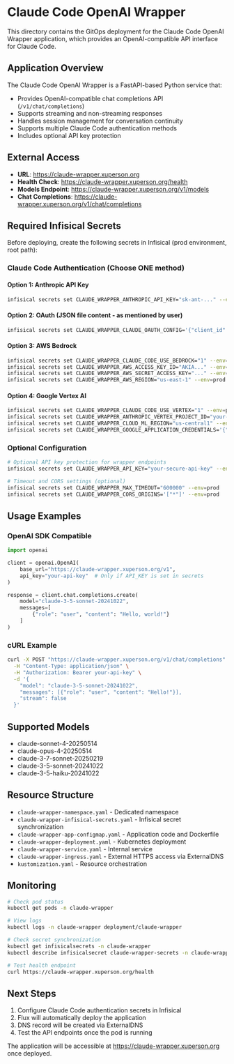 # Claude Code OpenAI Wrapper

This directory contains the GitOps deployment for the Claude Code OpenAI Wrapper application, which provides an OpenAI-compatible API interface for Claude Code.

## Application Overview

The Claude Code OpenAI Wrapper is a FastAPI-based Python service that:
- Provides OpenAI-compatible chat completions API (`/v1/chat/completions`)
- Supports streaming and non-streaming responses
- Handles session management for conversation continuity
- Supports multiple Claude Code authentication methods
- Includes optional API key protection

## External Access

- **URL**: https://claude-wrapper.xuperson.org
- **Health Check**: https://claude-wrapper.xuperson.org/health
- **Models Endpoint**: https://claude-wrapper.xuperson.org/v1/models
- **Chat Completions**: https://claude-wrapper.xuperson.org/v1/chat/completions

## Required Infisical Secrets

Before deploying, create the following secrets in Infisical (prod environment, root path):

### Claude Code Authentication (Choose ONE method)

#### Option 1: Anthropic API Key
```bash
infisical secrets set CLAUDE_WRAPPER_ANTHROPIC_API_KEY="sk-ant-..." --env=prod
```

#### Option 2: OAuth (JSON file content - as mentioned by user)
```bash
infisical secrets set CLAUDE_WRAPPER_CLAUDE_OAUTH_CONFIG='{"client_id":"...","client_secret":"...","refresh_token":"..."}' --env=prod
```

#### Option 3: AWS Bedrock
```bash
infisical secrets set CLAUDE_WRAPPER_CLAUDE_CODE_USE_BEDROCK="1" --env=prod
infisical secrets set CLAUDE_WRAPPER_AWS_ACCESS_KEY_ID="AKIA..." --env=prod
infisical secrets set CLAUDE_WRAPPER_AWS_SECRET_ACCESS_KEY="..." --env=prod
infisical secrets set CLAUDE_WRAPPER_AWS_REGION="us-east-1" --env=prod
```

#### Option 4: Google Vertex AI
```bash
infisical secrets set CLAUDE_WRAPPER_CLAUDE_CODE_USE_VERTEX="1" --env=prod
infisical secrets set CLAUDE_WRAPPER_ANTHROPIC_VERTEX_PROJECT_ID="your-project-id" --env=prod
infisical secrets set CLAUDE_WRAPPER_CLOUD_ML_REGION="us-central1" --env=prod
infisical secrets set CLAUDE_WRAPPER_GOOGLE_APPLICATION_CREDENTIALS='{"type":"service_account",...}' --env=prod
```

### Optional Configuration
```bash
# Optional API key protection for wrapper endpoints
infisical secrets set CLAUDE_WRAPPER_API_KEY="your-secure-api-key" --env=prod

# Timeout and CORS settings (optional)
infisical secrets set CLAUDE_WRAPPER_MAX_TIMEOUT="600000" --env=prod
infisical secrets set CLAUDE_WRAPPER_CORS_ORIGINS='["*"]' --env=prod
```

## Usage Examples

### OpenAI SDK Compatible
```python
import openai

client = openai.OpenAI(
    base_url="https://claude-wrapper.xuperson.org/v1",
    api_key="your-api-key"  # Only if API_KEY is set in secrets
)

response = client.chat.completions.create(
    model="claude-3-5-sonnet-20241022",
    messages=[
        {"role": "user", "content": "Hello, world!"}
    ]
)
```

### cURL Example
```bash
curl -X POST "https://claude-wrapper.xuperson.org/v1/chat/completions" \
  -H "Content-Type: application/json" \
  -H "Authorization: Bearer your-api-key" \
  -d '{
    "model": "claude-3-5-sonnet-20241022",
    "messages": [{"role": "user", "content": "Hello!"}],
    "stream": false
  }'
```

## Supported Models

- claude-sonnet-4-20250514
- claude-opus-4-20250514  
- claude-3-7-sonnet-20250219
- claude-3-5-sonnet-20241022
- claude-3-5-haiku-20241022

## Resource Structure

- `claude-wrapper-namespace.yaml` - Dedicated namespace
- `claude-wrapper-infisical-secrets.yaml` - Infisical secret synchronization
- `claude-wrapper-app-configmap.yaml` - Application code and Dockerfile
- `claude-wrapper-deployment.yaml` - Kubernetes deployment
- `claude-wrapper-service.yaml` - Internal service
- `claude-wrapper-ingress.yaml` - External HTTPS access via ExternalDNS
- `kustomization.yaml` - Resource orchestration

## Monitoring

```bash
# Check pod status
kubectl get pods -n claude-wrapper

# View logs
kubectl logs -n claude-wrapper deployment/claude-wrapper

# Check secret synchronization
kubectl get infisicalsecrets -n claude-wrapper
kubectl describe infisicalsecret claude-wrapper-secrets -n claude-wrapper

# Test health endpoint
curl https://claude-wrapper.xuperson.org/health
```

## Next Steps

1. Configure Claude Code authentication secrets in Infisical
2. Flux will automatically deploy the application
3. DNS record will be created via ExternalDNS
4. Test the API endpoints once the pod is running

The application will be accessible at https://claude-wrapper.xuperson.org once deployed.